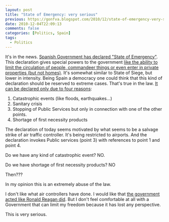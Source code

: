 ```yaml
---
layout: post
title: "State of Emergency: very serious"
previous: https://gonfva.blogspot.com/2010/12/state-of-emergency-very-serious.html
date: 2010-12-04T22:09:13
comments: false
categories: [Politics, Spain]
tags:
  - Politics
---
```


It's in the news. [Spanish Government has declared "State of Emergency"](http://www.boe.es/boe/dias/2010/12/04-2/pdfs/BOE-A-2010-18683.pdf). This declaration gives special powers to the government [like the ability to limit the circulation of people, commandeer things or even enter in private properties (but not homes)](http://noticias.juridicas.com/base_datos/Admin/lo4-1981.html#a11).
It's somewhat similar to State of Siege, but lower in intensity. Being Spain a democracy one could think that this kind of declaration should be reserved to extreme cases. That's true in the law. [It can be declared only due to four reasons](http://noticias.juridicas.com/base_datos/Admin/lo4-1981.html#a4):
<ol><li>Catastrophic events (like floods, earthquakes...)</li>
<li>Sanitary crisis</li>
<li>Stopping of Public Services but only in connection with one of the other points.</li>
<li>Shortage of first necessity products</li></ol>
The declaration of today seems motivated by what seems to be a salvage strike of air traffic controller. It's being restricted to airports. And the declaration invokes Public services (point 3) with references to point 1 and point 4.


Do we have any kind of catastrophic event? NO.


Do we have shortage of first necessity products? NO


Then???


In my opinion this is an extremely abuse of the law.


I don't like what air controllers have done. I would like that [the government acted like Ronald Reagan did](http://en.wikipedia.org/wiki/Professional_Air_Traffic_Controllers_Organization_(1968)#August_1981_strike). But I don't feel comfortable at all with a Government that can limit my freedom because it has lost any perspective.


This is very serious.
